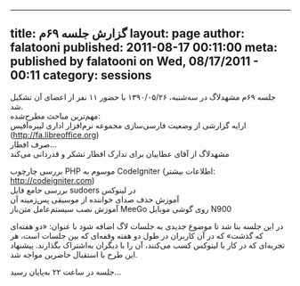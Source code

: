 ----------
title: گزارش جلسه ۶۹‌م
layout: page
author: falatooni
published: 2011-08-17 00:11:00
meta: published by falatooni on Wed, 08/17/2011 - 00:11
category: sessions
----------
جلسه ۶۹‌م مشهدلاگ در سه‌شنبه، ۱۳۹۰/۰۵/۲۶ با حضور ۱۱ نفر از اعضای آن تشکیل شد.  
مهم‌ترین مباحث مطرح‌شده:  
ارایه گزارشی از وضعیت فارسی‌سازی مجموعه نرم‌افزار اداری لیبره‌آفیس
(<http://fa.libreoffice.org>)  
صرف افطار...  
مشهدلاگ از آقای عطاییان برای تدارک افطار تشکر و قدر‌دانی می‌کند  


<!--more-->



بررسی چارچوب PHP موسوم به CodeIgniter (اطلاعات بیشتر:
<http://codeigniter.com>)  
بررسی جامع فایل sudoers در لینوکس  
آموزش حذف صدای خواننده از موسیقی پس‌زمینه آن  
آموزش نصب سیستم‌عامل متن‌باز MeeGo روی گوشی موبایل N900

در این جلسه بنا شد تا موضوع جدیدی به جلسات لاگ اضافه شود با عنوان: «دو هفته‌ای
که گذشت» که در آن کاربران در طول دو هفته وقفه‌ای که بین جلسات است، هر تجربه‌ای
که در کار با لینوکس کسب می‌کنند، آن را با دیگران به‌اشتراک بگذارند. پیشنهاد
این طرح با استقبال حاضرین مواجه شد.

جلسه در ساعت ۲۲ به‌پایان رسید...
